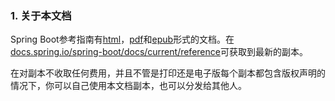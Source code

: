 ### 1. 关于本文档

Spring Boot参考指南有[html](http://docs.spring.io/spring-boot/docs/1.3.0.BUILD-SNAPSHOT/reference/html)，[pdf](http://docs.spring.io/spring-boot/docs/1.3.0.BUILD-SNAPSHOT/reference/pdf/spring-boot-reference.pdf)和[epub](http://docs.spring.io/spring-boot/docs/1.3.0.BUILD-SNAPSHOT/reference/epub/spring-boot-reference.epub)形式的文档。在[docs.spring.io/spring-boot/docs/current/reference](http://docs.spring.io/spring-boot/docs/current/reference)可获取到最新的副本。

在对副本不收取任何费用，并且不管是打印还是电子版每个副本都包含版权声明的情况下，你可以自己使用本文档副本，也可以分发给其他人。

